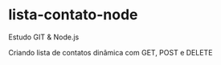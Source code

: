 # lista-contato-node

Estudo GIT & Node.js

Criando lista de contatos dinâmica com GET, POST e DELETE